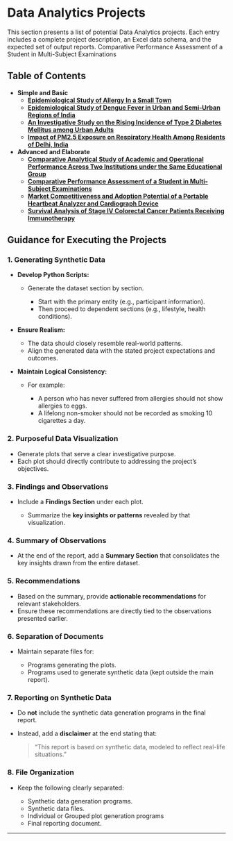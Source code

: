 # Data Analytics Projects
This section presents a list of potential Data Analytics projects. Each entry includes a complete project description, an Excel data schema, and the expected set of output reports.
Comparative Performance Assessment of a Student in Multi-Subject Examinations

## Table of Contents
- **Simple and Basic**
  - [**Epidemiological Study of Allergy In a Small Town**](https://github.com/fromsantanu/DataAnalytics/blob/main/pages/p01.md)
  - [**Epidemiological Study of Dengue Fever in Urban and Semi-Urban Regions of India**](https://github.com/fromsantanu/DataAnalytics/blob/main/pages/p02.md)
  - [**An Investigative Study on the Rising Incidence of Type 2 Diabetes Mellitus among Urban Adults**](https://github.com/fromsantanu/DataAnalytics/blob/main/pages/p03.md)
  - [**Impact of PM2.5 Exposure on Respiratory Health Among Residents of Delhi, India**](https://github.com/fromsantanu/DataAnalytics/blob/main/pages/p06.md)
- **Advanced and Elaborate**
  - [**Comparative Analytical Study of Academic and Operational Performance Across Two Institutions under the Same Educational Group**](https://github.com/fromsantanu/DataAnalytics/blob/main/pages/p07.md)
  - [**Comparative Performance Assessment of a Student in Multi-Subject Examinations**](https://github.com/fromsantanu/DataAnalytics/blob/main/pages/p08.md)
  - [**Market Competitiveness and Adoption Potential of a Portable Heartbeat Analyzer and Cardiograph Device**](https://github.com/fromsantanu/DataAnalytics/blob/main/pages/p04.md)
  - [**Survival Analysis of Stage IV Colorectal Cancer Patients Receiving Immunotherapy**](https://github.com/fromsantanu/DataAnalytics/blob/main/pages/p05.md)



## Guidance for Executing the Projects

### 1. Generating Synthetic Data

* **Develop Python Scripts:**

  * Generate the dataset section by section.

    * Start with the primary entity (e.g., participant information).
    * Then proceed to dependent sections (e.g., lifestyle, health conditions).
* **Ensure Realism:**

  * The data should closely resemble real-world patterns.
  * Align the generated data with the stated project expectations and outcomes.
* **Maintain Logical Consistency:**

  * For example:

    * A person who has never suffered from allergies should not show allergies to eggs.
    * A lifelong non-smoker should not be recorded as smoking 10 cigarettes a day.

### 2. Purposeful Data Visualization

* Generate plots that serve a clear investigative purpose.
* Each plot should directly contribute to addressing the project’s objectives.

### 3. Findings and Observations

* Include a **Findings Section** under each plot.

  * Summarize the **key insights or patterns** revealed by that visualization.

### 4. Summary of Observations

* At the end of the report, add a **Summary Section** that consolidates the key insights drawn from the entire dataset.

### 5. Recommendations

* Based on the summary, provide **actionable recommendations** for relevant stakeholders.
* Ensure these recommendations are directly tied to the observations presented earlier.

### 6. Separation of Documents

* Maintain separate files for:

  * Programs generating the plots.
  * Programs used to generate synthetic data (kept outside the main report).

### 7. Reporting on Synthetic Data

* Do **not** include the synthetic data generation programs in the final report.
* Instead, add a **disclaimer** at the end stating that:

  > “This report is based on synthetic data, modeled to reflect real-life situations.”

### 8. File Organization

* Keep the following clearly separated:

  * Synthetic data generation programs.
  * Synthetic data files.
  * Individual or Grouped plot generation programs
  * Final reporting document.

---
